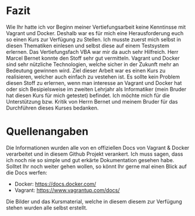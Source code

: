# Fazit

Wie Ihr hatte ich vor Beginn meiner Vertiefungsarbeit keine Kenntinsse mit Vagrant und Docker. Deshalb war es für mich eine Herausforderung euch so einen Kurs zur Verfügung zu Stellen. 
Ich musste zuerst mich selbst in diesen Thematiken einlesen und selbst diese auf einem Testsystem erlernen. Das Vertiefungsfach VBA war mir da auch sehr Hilfreich. Herr Marcel Bernet konnte den Stoff sehr gut vermitteln.
Vagrant und Docker sind sehr nützliche Technologien, welche sicher in der Zukunft mehr an Bedeutung gewinnen wird. Ziel dieser Arbeit war es einen Kurs zu realisieren, welcher auch einfach zu vestehen ist.
Es sollte kein Problem diesen Stoff zu erlernen, wenn man interesse an Vagrant und Docker hat oder sich Besipielsweise im zweiten Lehrjahr als Informatiker (mein Bruder hat diesen Kurs für mich getestet) befindet. Ich möchte mich für die Unterstützung bzw. Kritik von Herrn Bernet und meinem Bruder für das Durchführen dieses Kurses bedanken.

# Quellenangaben

Die Informationen wurden alle von en offiziellen Docs von Vagrant & Docker verarbeitet und in diesem Github Projekt verankert. Ich muss sagen, dass ich noch nie so simple und gut erkärte Dokumentation gesehen habe. Solltet Ihr noch weiter gehen wollen, so könnt Ihr gerne mal einen Blick auf die Docs werfen:

* Docker: https://docs.docker.com/
* Vagrant: https://www.vagrantup.com/docs/

Die Bilder und das Kursmaterial, welche in diesem diesem zur Verfügung stehen wurden alle selbst erstellt.
